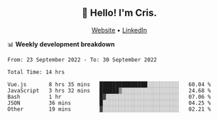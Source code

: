 
<h2 align="center">👋 Hello! I'm Cris.</h2>
<p align="center">
  <a href="https://www.criscunas.dev">Website</a> •
  <a href="https://www.linkedin.com/in/cristophercunas/">LinkedIn</a>
</p>


📊 **Weekly development breakdown**
<!--START_SECTION:waka-->

```text
From: 23 September 2022 - To: 30 September 2022

Total Time: 14 hrs

Vue.js       8 hrs 35 mins   ███████████████░░░░░░░░░░   60.04 %
JavaScript   3 hrs 32 mins   ██████▒░░░░░░░░░░░░░░░░░░   24.68 %
Bash         1 hr            █▓░░░░░░░░░░░░░░░░░░░░░░░   07.06 %
JSON         36 mins         █░░░░░░░░░░░░░░░░░░░░░░░░   04.25 %
Other        19 mins         ▓░░░░░░░░░░░░░░░░░░░░░░░░   02.21 %
```

<!--END_SECTION:waka-->
